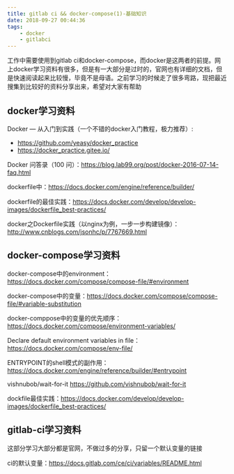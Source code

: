 ```yaml
---
title: gitlab ci && docker-compose(1)-基础知识
date: 2018-09-27 00:44:36
tags:
    - docker
    - gitlabci
---
```


工作中需要使用到gitlab ci和docker-compose，而docker是这两者的前提。网上docker学习资料有很多，但是有一大部分是过时的，官网也有详细的文档，但是快速阅读起来比较慢，毕竟不是母语。之前学习的时候走了很多弯路，现把最近搜集到比较好的资料分享出来，希望对大家有帮助

## docker学习资料

Docker — 从入门到实践（一个不错的docker入门教程，极力推荐）:
* https://github.com/yeasy/docker_practice
* https://docker_practice.gitee.io/

Docker 问答录（100 问）：https://blog.lab99.org/post/docker-2016-07-14-faq.html

dockerfile中：https://docs.docker.com/engine/reference/builder/

dockerfile的最佳实践：https://docs.docker.com/develop/develop-images/dockerfile_best-practices/

docker之Dockerfile实践（以nginx为例，一步一步构建镜像）：http://www.cnblogs.com/jsonhc/p/7767669.html


## docker-compose学习资料

docker-compose中的environment：https://docs.docker.com/compose/compose-file/#environment

docker-compose中的变量：https://docs.docker.com/compose/compose-file/#variable-substitution

docker-comppose中的变量的优先顺序：https://docs.docker.com/compose/environment-variables/

Declare default environment variables in file：https://docs.docker.com/compose/env-file/

ENTRYPOINT的shell模式的副作用：https://docs.docker.com/engine/reference/builder/#entrypoint

vishnubob/wait-for-it https://github.com/vishnubob/wait-for-it

dockfile最佳实践：https://docs.docker.com/develop/develop-images/dockerfile_best-practices/

## gitlab-ci学习资料

这部分学习大部分都是官网，不做过多的分享，只留一个默认变量的链接

ci的默认变量：https://docs.gitlab.com/ce/ci/variables/README.html